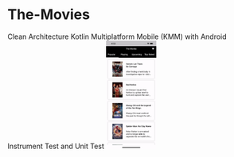 # The-Movies
Clean Architecture Kotlin Multiplatform Mobile (KMM) with Android Instrument Test and Unit Test
<img src="https://raw.githubusercontent.com/annasta13/The-Movies/main/The-Movie-Screenshot.gif" width=20% height=20%>
